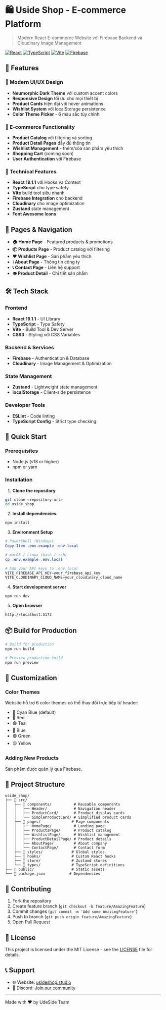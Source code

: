 # 🛍️ Uside Shop - E-commerce Platform

> Modern React E-commerce Website với Firebase Backend và Cloudinary Image Management

[![React](https://img.shields.io/badge/React-19.1.1-blue.svg)](https://reactjs.org/)
[![TypeScript](https://img.shields.io/badge/TypeScript-Latest-blue.svg)](https://www.typescriptlang.org/)
[![Vite](https://img.shields.io/badge/Vite-7.1.9-646CFF.svg)](https://vitejs.dev/)
[![Firebase](https://img.shields.io/badge/Firebase-Latest-orange.svg)](https://firebase.google.com/)

## 🚀 Features

### 🎨 **Modern UI/UX Design**
- **Neumorphic Dark Theme** với custom accent colors
- **Responsive Design** tối ưu cho mọi thiết bị
- **Product Cards** hiện đại với hover animations
- **Wishlist System** với localStorage persistence
- **Color Theme Picker** - 6 màu sắc tùy chỉnh

### 🛒 **E-commerce Functionality**
- **Product Catalog** với filtering và sorting
- **Product Detail Pages** đầy đủ thông tin
- **Wishlist Management** - thêm/xóa sản phẩm yêu thích
- **Shopping Cart** (coming soon)
- **User Authentication** với Firebase

### 🔧 **Technical Features**
- **React 19.1.1** với Hooks và Context
- **TypeScript** cho type safety
- **Vite** build tool siêu nhanh
- **Firebase Integration** cho backend
- **Cloudinary** cho image optimization
- **Zustand** state management
- **Font Awesome Icons**

## 📱 Pages & Navigation

- **🏠 Home Page** - Featured products & promotions
- **📦 Products Page** - Product catalog với filtering
- **❤️ Wishlist Page** - Sản phẩm yêu thích
- **ℹ️ About Page** - Thông tin công ty
- **📞 Contact Page** - Liên hệ support
- **👁️ Product Detail** - Chi tiết sản phẩm

## 🛠️ Tech Stack

### Frontend
- **React 19.1.1** - UI Library
- **TypeScript** - Type Safety
- **Vite** - Build Tool & Dev Server
- **CSS3** - Styling với CSS Variables

### Backend & Services
- **Firebase** - Authentication & Database
- **Cloudinary** - Image Management & Optimization

### State Management
- **Zustand** - Lightweight state management
- **localStorage** - Client-side persistence

### Developer Tools
- **ESLint** - Code linting
- **TypeScript Config** - Strict type checking

## 🚀 Quick Start

### Prerequisites
- Node.js (v18 or higher)
- npm or yarn

### Installation

1. **Clone the repository**
```bash
git clone <repository-url>
cd uside_shop
```

2. **Install dependencies**
```bash
npm install
```

3. **Environment Setup**
```powershell
# PowerShell (Windows)
Copy-Item .env.example .env.local

# macOS / Linux (bash / zsh)
cp .env.example .env.local

# Add your API keys to .env.local
VITE_FIREBASE_API_KEY=your_firebase_api_key
VITE_CLOUDINARY_CLOUD_NAME=your_cloudinary_cloud_name
```

4. **Start development server**
```bash
npm run dev
```

5. **Open browser**
```
http://localhost:5173
```

## 📦 Build for Production

```bash
# Build for production
npm run build

# Preview production build
npm run preview
```

## 🎨 Customization

### Color Themes
Website hỗ trợ 6 color themes có thể thay đổi trực tiếp từ header:
- 🔵 Cyan Blue (default)
- 🔴 Red
- 🟢 Teal  
- 🔵 Blue
- 🟢 Green
- 🟡 Yellow

### Adding New Products
Sản phẩm được quản lý qua Firebase.

## 📂 Project Structure

```
uside_shop/
├── 📁 src/
│   ├── 📁 components/          # Reusable components
│   │   ├── Header/            # Navigation header
│   │   ├── ProductCard/       # Product display cards
│   │   └── SimpleProductCard/ # Simplified product cards
│   ├── 📁 pages/              # Page components
│   │   ├── HomePage/          # Landing page
│   │   ├── ProductsPage/      # Product catalog
│   │   ├── WishlistPage/      # Wishlist management
│   │   ├── ProductDetailPage/ # Product details
│   │   ├── AboutPage/         # About company
│   │   └── ContactPage/       # Contact form
│   ├── 📁 styles/             # Global styles
│   ├── 📁 hooks/              # Custom React hooks
│   ├── 📁 store/              # Zustand stores
│   └── 📁 types/              # TypeScript definitions
├── 📁 public/                 # Static assets
└── 📄 package.json           # Dependencies
```

## 🤝 Contributing

1. Fork the repository
2. Create feature branch (`git checkout -b feature/AmazingFeature`)
3. Commit changes (`git commit -m 'Add some AmazingFeature'`)
4. Push to branch (`git push origin feature/AmazingFeature`)
5. Open Pull Request

## 📄 License

This project is licensed under the MIT License - see the [LICENSE](LICENSE) file for details.

## 📞 Support

- 🌐 Website: [usideshop.studio](https://www.uside.studio)
- 📱 Discord: [Join our community](https://discord.gg/usideshop)

---

Made with ❤️ by UdeSide Team
